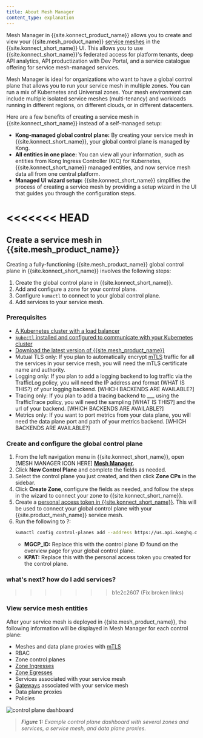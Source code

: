 ```yaml
---
title: About Mesh Manager
content_type: explanation
---
```


Mesh Manager in {{site.konnect_product_name}} allows you to create and view your {{site.mesh_product_name}} [service meshes](/mesh/latest/introduction/what-is-a-service-mesh/) in the {{site.konnect_short_name}} UI. This allows you to use {{site.konnect_short_name}}'s federated access for platform tenants, deep API analytics, API productization with Dev Portal, and a service catalogue offering for service mesh-managed services.  

Mesh Manager is ideal for organizations who want to have a global control plane that allows you to run your service mesh in multiple zones. You can run a mix of Kubernetes and Universal zones. Your mesh environment can include multiple isolated service meshes (multi-tenancy) and workloads running in different regions, on different clouds, or in different datacenters.

Here are a few benefits of creating a service mesh in {{site.konnect_short_name}} instead of a self-managed setup:

* **Kong-managed global control plane:** By creating your service mesh in {{site.konnect_short_name}}, your global control plane is managed by Kong. 
* **All entities in one place:** You can view all your information, such as entities from Kong Ingress Controller (KIC) for Kubernetes, {{site.konnect_short_name}} managed entities, and now service mesh data all from one central platform. 
* **Managed UI wizard setup:** {{site.konnect_short_name}} simplifies the process of creating a service mesh by providing a setup wizard in the UI that guides you through the configuration steps. 

<<<<<<< HEAD
=======
## Create a service mesh in {{site.mesh_product_name}}

Creating a fully-functioning {{site.mesh_product_name}} global control plane in {{site.konnect_short_name}} involves the following steps:

1. Create the global control plane in {{site.konnect_short_name}}.
1. Add and configure a zone for your control plane.
1. Configure `kumactl` to connect to your global control plane.
1. Add services to your service mesh.

### Prerequisites

* [A Kubernetes cluster with a load balancer](https://kubernetes.io/docs/setup/)
* [`kubectl` installed and configured to communicate with your Kubernetes cluster](https://kubernetes.io/docs/tasks/tools/#kubectl)
* [Download the latest version of {{site.mesh_product_name}}](/mesh/latest/production/install-kumactl/)
* Mutual TLS only: If you plan to automatically encrypt [mTLS](/mesh/latest/policies/mutual-tls/) traffic for all the services in your service mesh, you will need the mTLS certificate name and authority.
* Logging only: If you plan to add a logging backend to log traffic via the TrafficLog policy, you will need the IP address and format (WHAT IS THIS?) of your logging backend. [WHICH BACKENDS ARE AVAILABLE?]
* Tracing only: If you plan to add a tracing backend to ___ using the TrafficTrace policy, you will need the sampling [WHAT IS THIS?] and the url of your backend. [WHICH BACKENDS ARE AVAILABLE?]
* Metrics only: If you want to port metrics from your data plane, you will need the data plane port and path of your metrics backend. [WHICH BACKENDS ARE AVAILABLE?]

### Create and configure the global control plane

1. From the left navigation menu in {{site.konnect_short_name}}, open [MESH MANAGER ICON HERE] [**Mesh Manager**](https://cloud.konghq.com/mesh-manager).
1. Click **New Control Plane** and complete the fields as needed.
1. Select the control plane you just created, and then click **Zone CPs** in the sidebar.
1. Click **Create Zone**, configure the fields as needed, and follow the steps in the wizard to connect your zone to {{site.konnect_short_name}}.
1. Create a [personal access token in {{site.konnect_short_name}}](/konnect/getting-started/import/#generate-a-personal-access-token). This will be used to connect your global control plane with your {{site.product_mesh_name}} service mesh.
1. Run the following to ?:
    ```sh
    kumactl config control-planes add --address https://us.api.konghq.com/v0/mesh/control-planes/MGCP_ID/api --name mink-dev --headers 'authorization=Bearer KPAT'
    ```
    * **MGCP_ID:** Replace this with the control plane ID found on the overview page for your global control plane.
    * **KPAT:** Replace this with the personal access token you created for the control plane.

### what's next? how do I add services?



>>>>>>> b1e2c2607 (Fix broken links)
### View service mesh entities

After your service mesh is deployed in {{site.mesh_product_name}}, the following information will be displayed in Mesh Manager for each control plane:

* Meshes and data plane proxies with [mTLS](/mesh/latest/policies/mutual-tls/)
* RBAC
* Zone control planes
* [Zone Ingresses](/mesh/latest/explore/zone-ingress/)
* [Zone Egresses](/mesh/latest/explore/zoneegress/)
* Services associated with your service mesh
* [Gateways](/mesh/latest/explore/gateway/) associated with your service mesh
* Data plane proxies
* Policies

![control plane dashboard](/assets/images/docs/konnect/konnect-control-plane-dashboard.png)
> _**Figure 1:** Example control plane dashboard with several zones and services, a service mesh, and data plane proxies._
